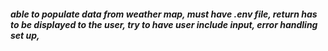##### able to populate data from weather map, must have .env file, return has to be displayed to the user, try to have user include input, error handling set up,